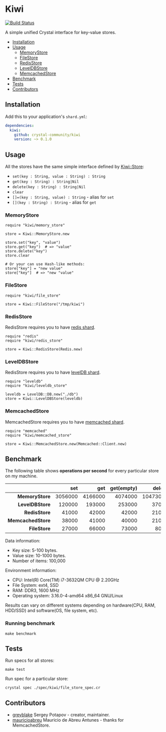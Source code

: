 # Kiwi

[![Build Status](https://travis-ci.org/crystal-community/kiwi.svg?branch=master)](https://travis-ci.org/crystal-community/kiwi)

A simple unified Crystal interface for key-value stores.

* [Installation](#installation)
* [Usage](#usage)
  * [MemoryStore](#memorystore)
  * [FileStore](#filestore)
  * [RedisStore](#redisstore)
  * [LevelDBStore](#leveldbstore)
  * [MemcachedStore](#memcachedstore)
* [Benchmark](#benchmark)
* [Tests](#tests)
* [Contributors](#contributors)

## Installation

Add this to your application's `shard.yml`:

```yaml
dependencies:
  kiwi:
    github: crystal-community/kiwi
    version: ~> 0.1.0
```

## Usage

All the stores have the same simple interface defined by
[Kiwi::Store](https://github.com/greyblake/crystal-kiwi/blob/master/src/kiwi/store.cr):
* `set(key : String, value : String) : String`
* `get(key : String) : String|Nil`
* `delete(key : String) : String|Nil`
* `clear`
* `[]=(key : String, value) : String` - alias for `set`
* `[](key : String) : String` - alias for `get`

### MemoryStore

```crystal
require "kiwi/memory_store"

store = Kiwi::MemoryStore.new

store.set("key", "value")
store.get("key")  # => "value"
store.delete("key")
store.clear

# Or your can use Hash-like methods:
store["key"] = "new value"
store["key"]  # => "new "value"
```

### FileStore

```crystal
require "kiwi/file_store"

store = Kiwi::FileStore("/tmp/kiwi")
```

### RedisStore

RedisStore requires you to have [redis shard](https://github.com/stefanwille/crystal-redis).

```crystal
require "redis"
require "kiwi/redis_store"

store = Kiwi::RedisStore(Redis.new)
```

### LevelDBStore

RedisStore requires you to have [levelDB shard](https://github.com/crystal-community/leveldb).

```crystal
require "leveldb"
require "kiwi/leveldb_store"

leveldb = LevelDB::DB.new("./db")
store = Kiwi::LevelDBStore(leveldb)
```

### MemcachedStore

MemcachedStore requires you to have [memcached shard](https://github.com/comandeo/crystal-memcached).

```crystal
require "memcached"
require "kiwi/memcached_store"

store = Kiwi::MemcachedStore.new(Memcached::Client.new)
```

## Benchmark

The following table shows **operations per second** for every particular store on my machine.

|                    | set     | get     | get(empty) | delete   |
| ------------------:| -------:| -------:| ----------:| --------:|
| **MemoryStore**    | 3056000 | 4166000 |    4074000 | 10473000 |
| **LevelDBStore**   |  120000 |  193000 |     253000 |    37000 |
| **RedisStore**     |   41000 |   42000 |      42000 |    21000 |
| **MemcachedStore** |   38000 |   41000 |      40000 |    21000 |
| **FileStore**      |   27000 |   66000 |      73000 |     8000 |

Data information:
* Key size: 5-100 bytes.
* Value size: 10-1000 bytes.
* Number of items: 100,000


Environment information:
* CPU: Intel(R) Core(TM) i7-3632QM CPU @ 2.20GHz
* File System: ext4, SSD
* RAM: DDR3, 1600 MHz
* Operating system: 3.16.0-4-amd64 x86_64 GNU/Linux

Results can vary on different systems depending on hardware(CPU, RAM, HDD/SSD) and software(OS, file system, etc).

### Running benchmark

```
make benchmark
```

## Tests

Run specs for all stores:
```
make test
```

Run spec for a particular store:

```
crystal spec ./spec/kiwi/file_store_spec.cr
```

## Contributors

- [greyblake](https://github.com/greyblake) Sergey Potapov - creator, maintainer.
- [mauricioabreu](https://github.com/mauricioabreu) Mauricio de Abreu Antunes - thanks for MemcachedStore.
